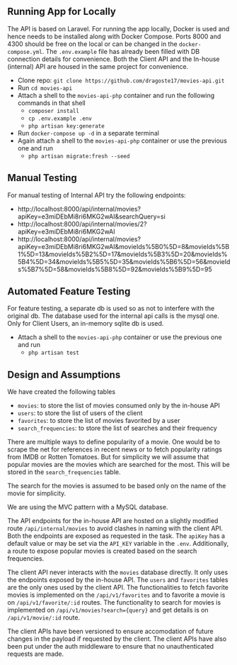 ## Running App for Locally

The API is based on Laravel.
For running the app locally, Docker is used and hence needs to be installed along with Docker Compose.
Ports 8000 and 4300 should be free on the local or can be changed in the `docker-compose.yml`.
The `.env.example` file has already been filled with DB connection details for convenience.
Both the Client API and the In-house (internal) API are housed in the same project for convenience.

-   Clone repo: `git clone https://github.com/dragoste17/movies-api.git`
-   Run `cd movies-api`
-   Attach a shell to the `movies-api-php` container and run the following commands in that shell
    -   `composer install`
    -   `cp .env.example .env`
    -   `php artisan key:generate`
-   Run `docker-compose up -d` in a separate terminal
-   Again attach a shell to the `movies-api-php` container or use the previous one and run
    -   `php artisan migrate:fresh --seed`

## Manual Testing

For manual testing of Internal API try the following endpoints:

-   http://localhost:8000/api/internal/movies?apiKey=e3miDEbMi8ri6MKG2wAI&searchQuery=si
-   http://localhost:8000/api/internal/movies/2?apiKey=e3miDEbMi8ri6MKG2wAI
-   http://localhost:8000/api/internal/movies?apiKey=e3miDEbMi8ri6MKG2wAI&movieIds%5B0%5D=8&movieIds%5B1%5D=13&movieIds%5B2%5D=17&movieIds%5B3%5D=20&movieIds%5B4%5D=34&movieIds%5B5%5D=35&movieIds%5B6%5D=56&movieIds%5B7%5D=58&movieIds%5B8%5D=92&movieIds%5B9%5D=95

## Automated Feature Testing

For feature testing, a separate db is used so as not to interfere with the original db.
The database used for the internal api calls is the mysql one. Only for Client Users,
an in-memory sqlite db is used.

-   Attach a shell to the `movies-api-php` container or use the previous one and run
    -   `php artisan test`

## Design and Assumptions

We have created the following tables

-   `movies`: to store the list of movies consumed only by the in-house API
-   `users`: to store the list of users of the client
-   `favorites`: to store the list of movies favorited by a user
-   `search_frequencies`: to store the list of searches and their frequency

There are multiple ways to define popularity of a movie.
One would be to scrape the net for references in recent news or to fetch popularity ratings from IMDB or Rotten Tomatoes.
But for simplicity we will assume that popular movies are the movies which are searched for the most.
This will be stored in the `search_frequencies` table.

The search for the movies is assumed to be based only on the name of the movie for simplicity.

We are using the MVC pattern with a MySQL database.

The API endpoints for the in-house API are hosted on a slightly modified route `/api/internal/movies` to avoid clashes in naming with the client API.
Both the endpoints are exposed as requested in the task. The `apiKey` has a default value or may be set via the `API_KEY` variable in the `.env`.
Additionally, a route to expose popular movies is created based on the search frequencies.

The client API never interacts with the `movies` database directly. It only uses the endpoints exposed by the in-house API.
The `users` and `favorites` tables are the only ones used by the client API.
The functionalities to fetch favorite movies is implemented on the `/api/v1/favorites` and to favorite a movie is on `/api/v1/favorite/:id` routes.
The functionality to search for movies is implemented on `/api/v1/movies?search={query}` and get details is on `/api/v1/movie/:id` route.

The client APIs have been versioned to ensure accomodation of future changes in the payload if requested by the client.
The client APIs have also been put under the auth middleware to ensure that no unauthenticated requests are made.
